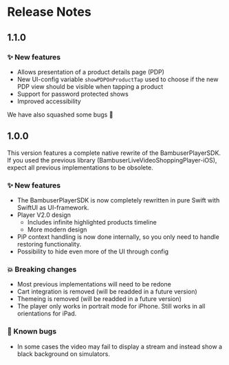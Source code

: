 # Release Notes

## 1.1.0

### ✨ New features
* Allows presentation of a product details page (PDP)
* New UI-config variable `showPDPOnProductTap` used to choose if the new PDP view should be visible when tapping a product
* Support for password protected shows
* Improved accessibility

We have also squashed some bugs 🐛

## 1.0.0

This version features a complete native rewrite of the BambuserPlayerSDK.
If you used the previous library (BambuserLiveVideoShoppingPlayer-iOS), expect all previous implementations to be obsolete.

### ✨ New features

* The BambuserPlayerSDK is now completely rewritten in pure Swift with SwiftUI as UI-framework.
* Player V2.0 design
    * Includes infinite highlighted products timeline
    * More modern design
* PiP context handling is now done internally, so you only need to handle restoring functionality.
* Possibility to hide even more of the UI through config

### 💥 Breaking changes

* Most previous implementations will need to be redone
* Cart integration is removed (will be readded in a future version)
* Themeing is removed (will be readded in a future version)
* The player only works in portrait mode for iPhone. Still works in all orientations for iPad.

### 🐛 Known bugs

* In some cases the video may fail to display a stream and instead show a black background on simulators.